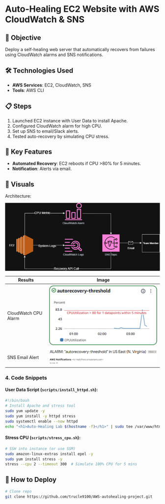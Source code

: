 # Auto-Healing EC2 Website with AWS CloudWatch & SNS

## 📌 Objective
Deploy a self-healing web server that automatically recovers from failures using CloudWatch alarms and SNS notifications.

## 🛠️ Technologies Used
- **AWS Services**: EC2, CloudWatch, SNS
- **Tools**: AWS CLI

## 📋 Steps
1. Launched EC2 instance with User Data to install Apache.
2. Configured CloudWatch alarm for high CPU.
3. Set up SNS to email/Slack alerts.
4. Tested auto-recovery by simulating CPU stress.

## 🎯 Key Features
- **Automated Recovery**: EC2 reboots if CPU >80% for 5 minutes.
- **Notification**: Alerts via email.


## 📸 Visuals
  Architecture:
  
![Architecture](diagram/autohealing_diagram.png)

| Results | Image |
|-------------|-------|
| CloudWatch CPU Alarm | ![Alert](images/ThresholdAlarm.png) |
| SNS Email Alert | ![Alert](images/RecoveryEmail.png) |

### **4. Code Snippets**
#### **User Data Script** (`scripts/install_httpd.sh`):
```bash
#!/bin/bash
# Install Apache and stress tool
sudo yum update -y
sudo yum install -y httpd stress
sudo systemctl enable --now httpd
echo "<h1>Auto-Healing Lab $(hostname -f)</h1>" | sudo tee /var/www/html/index.html
```

#### **Stress CPU** (`scripts/stress_cpu.sh`):
```bash
# SSH into instance (or use SSM)
sudo amazon-linux-extras install epel -y
sudo yum install stress -y
stress --cpu 2 --timeout 300  # Simulate 100% CPU for 5 mins
```

## 🚀 How to Deploy
```bash
# Clone repo
git clone https://github.com/trucle9100/AWS-autohealing-project.git
